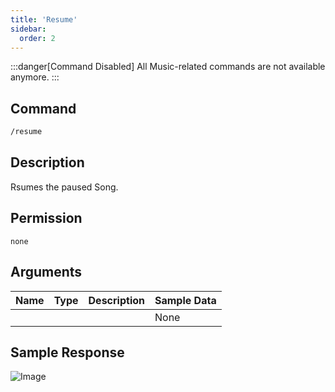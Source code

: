 ```yaml
---
title: 'Resume'
sidebar:
  order: 2
---
```


:::danger[Command Disabled]
All Music-related commands are not available anymore.
:::

## Command

```txt
/resume
```

## Description

Rsumes the paused Song.

## Permission

`none`

## Arguments

| Name | Type | Description | Sample Data |
| ---- | ---- | ----------- | ----------- |
|  |  |  | None |

## Sample Response

![Image](https://cdn.utilbot.co/Discord_Buo1wxjHuY.png)
